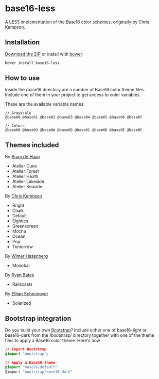 base16-less
===========

A LESS implementation of the [Base16 color schemes](https://github.com/chriskempson/base16), originally by Chris Kempson.

Installation
------------

[Download the ZIP](https://github.com/frebro/base16-less/archive/master.zip) or install with [bower](http://bower.io/):

``` bash
bower install base16-less
```

How to use
----------

Inside the /base16 directory are a number of Base16 color theme files. Include one of them in your project to get access to color variables.

These are the available variable names:

``` less
// Grayscale
@base00 @base01 @base02 @base03 @base04 @base05 @base06 @base07

// Colors
@base08 @base09 @base0A @base0B @base0C @base0D @base0E @base0F
```

Themes included
---------------

By [Bram de Haan](http://atelierbram.github.io/syntax-highlighting/atelier-schemes/)
* Atelier Dune
* Atelier Forest
* Atelier Heath
* Atelier Lakeside
* Atelier Seaside

By [Chris Kempson](http://chriskempson.com)
* Bright
* Chalk
* Default
* Eighties
* Greenscreen
* Mocha
* Ocean
* Pop
* Tomorrow

By [Wimer Hazenberg](http://www.monokai.nl)
* Monokai

By [Ryan Bates](http://railscasts.com)
* Railscasts

By [Ethan Schoonover](http://ethanschoonover.com/solarized)
* Solarized

Bootstrap integration
---------------------

Do you build your own [Bootstrap](https://github.com/twbs/bootstrap)? Include either one of base16-light or base16-dark from the /bootstrap/ directory together with one of the theme files to apply a Base16 color theme. Here's how

``` css
// Import Bootstrap
@import "bootstrap";

// Apply a Base16 theme
@import "base16/default"
@import "bootstrap/base16-dark"
```
